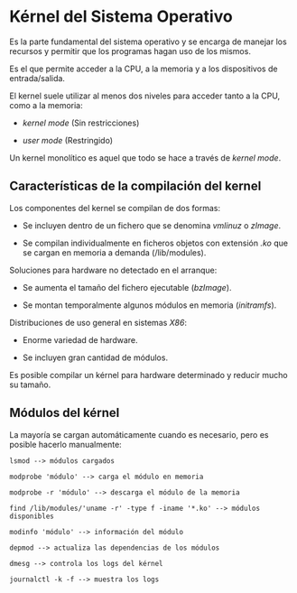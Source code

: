 # Kérnel del Sistema Operativo

Es la parte fundamental del sistema operativo y se encarga de manejar los
recursos y permitir que los programas hagan uso de los mismos.

Es el que permite acceder a la CPU, a la memoria y a los dispositivos de
entrada/salida.

El kernel suele utilizar al menos dos niveles para acceder tanto a la CPU, como
a la memoria:

* _kernel mode_ (Sin restricciones)

* _user mode_ (Restringido)

Un kernel monolítico es aquel que todo se hace a través de _kernel mode_.


## Características de la compilación del kernel

Los componentes del kernel se compilan de dos formas:

* Se incluyen dentro de un fichero que se denomina _vmlinuz_ o _zImage_.

* Se compilan individualmente en ficheros objetos con extensión _.ko_ que se
cargan en memoria a demanda (/lib/modules).

Soluciones para hardware no detectado en el arranque:

* Se aumenta el tamaño del fichero ejecutable (_bzImage_).

* Se montan temporalmente algunos módulos en memoria (_initramfs_).

Distribuciones de uso general en sistemas _X86_:

* Enorme variedad de hardware.

* Se incluyen gran cantidad de módulos.

Es posible compilar un kérnel para hardware determinado y reducir mucho 
su tamaño.

## Módulos del kérnel

La mayoría se cargan automáticamente cuando es necesario, pero es posible
hacerlo manualmente:

```
lsmod --> módulos cargados

modprobe 'módulo' --> carga el módulo en memoria

modprobe -r 'módulo' --> descarga el módulo de la memoria

find /lib/modules/'uname -r' -type f -iname '*.ko' --> módulos disponibles

modinfo 'módulo' --> información del módulo

depmod --> actualiza las dependencias de los módulos

dmesg --> controla los logs del kérnel

journalctl -k -f --> muestra los logs
```

